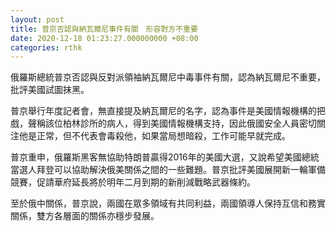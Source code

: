 ```yaml
---
layout: post
title: 普京否認與納瓦爾尼事件有關　形容對方不重要
date: 2020-12-18 01:23:27.000000000 +08:00
categories: rthk
---
```


俄羅斯總統普京否認與反對派領袖納瓦爾尼中毒事件有關，認為納瓦爾尼不重要，批評美國試圖抹黑。

普京舉行年度記者會，無直接提及納瓦爾尼的名字，認為事件是美國情報機構的把戲，聲稱該位柏林診所的病人，得到美國情報機構支持，因此俄國安全人員密切關注他是正常，但不代表會毒殺他，如果當局想暗殺，工作可能早就完成。

普京重申，俄羅斯黑客無協助特朗普贏得2016年的美國大選，又說希望美國總統當選人拜登可以協助解決俄美關係之間的一些難題。普京批評美國展開新一輪軍備競賽，促請華府延長將於明年二月到期的新削減戰略武器條約。

至於俄中關係，普京說，兩國在眾多領域有共同利益，兩國領導人保持互信和務實關係，雙方各層面的關係亦穩步發展。
